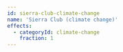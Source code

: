 ```yaml
---
id: sierra-club-climate-change
name: 'Sierra Club (climate change)'
effects:
  - categoryId: climate-change
    fraction: 1
---
```

